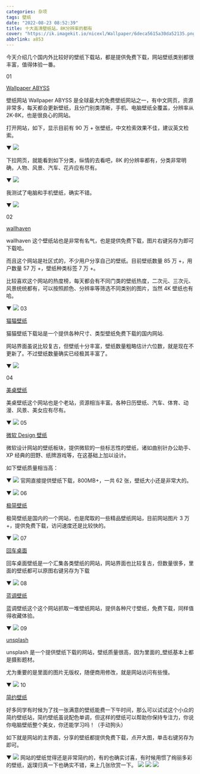 ```yaml
---
categories: 杂项
tags: 壁纸
date: "2022-08-23 08:52:39"
title: 十大高清壁纸站，8K分辨率的都有
cover: "https://ik.imagekit.io/nicexl/Wallpaper/6deca5615a30da52135.png"
abbrlink: a853
---
```


今天介绍几个国内外比较好的壁纸下载站，都是提供免费下载，网站壁纸类别都很丰富，值得体验一番。

01

[Wallpaper ABYSS](https://wall.alphacoders.com)

壁纸网站 Wallpaper ABYSS 是全球最大的免费壁纸网站之一，有中文网页，资源非常多，每天都会更新壁纸，且分门别类清晰，手机、电脑壁纸全覆盖，分辨率从 2K-8K，也是很良心的网站。

打开网站，如下，显示目前有 90 万 + 张壁纸，中文检索效果不佳，建议英文检索。

▼
![](https://www.yuque.com/api/filetransfer/images?url=https%3A%2F%2Fmmbiz.qpic.cn%2Fmmbiz_png%2FYiaAT3FroicHqtdcDjTLiaCXfKJcWfOgKwENR5ObHiaZUVAvOicCTckU4xkU9wWFiccHGSggzhDeceYu55T1226AferQ%2F640%3Fwx_fmt%3Dpng&sign=8c343871a6fd2d0b8726ba8609d4c961f0d483e42dc2681cb842735fac070675#crop=0&crop=0&crop=1&crop=1&id=NgPhP&originHeight=427&originWidth=1080&originalType=binary&ratio=1&rotation=0&showTitle=false&status=done&style=none&title=)

下拉网页，就能看到如下分类，纵情的去看吧，8K 的分辨率都有，分类非常明确，人物、风景、汽车、花卉应有尽有。

▼
![](https://www.yuque.com/api/filetransfer/images?url=https%3A%2F%2Fmmbiz.qpic.cn%2Fmmbiz_png%2FYiaAT3FroicHrziaPS6VlxyDSVA04GCgyv2iaSBKibErQZb52hV9xGibAusdQTGYRIRSZ49IXWcgic2NcgRHPXxCx7fkw%2F640%3Fwx_fmt%3Djpeg&sign=f424d73cb6329cbd805d6ba741fbb4551e40b9366837d18751a7ddcec0597da6#crop=0&crop=0&crop=1&crop=1&id=csjcZ&originHeight=411&originWidth=1080&originalType=binary&ratio=1&rotation=0&showTitle=false&status=done&style=none&title=)

我测试了电脑和手机壁纸，确实不错。

▼
![](https://www.yuque.com/api/filetransfer/images?url=https%3A%2F%2Fmmbiz.qpic.cn%2Fmmbiz_jpg%2FYiaAT3FroicHrziaPS6VlxyDSVA04GCgyv22Eh4u6bYctCYaZG4iaPjfYdbpdqrT2M7EQeF0TLV6fiaEgJktQICT4Nw%2F640%3Fwx_fmt%3Djpeg&sign=c842fca8ebfa1ab0669f08c5efcfd1d42dbf573df905f4854d6a11397c45b670#crop=0&crop=0&crop=1&crop=1&id=RCUOl&originHeight=671&originWidth=969&originalType=binary&ratio=1&rotation=0&showTitle=false&status=done&style=none&title=)

02

[wallhaven](https://wallhaven.cc/)

wallhaven 这个壁纸站也是非常有名气，也是提供免费下载，图片右键另存为即可下载哈。

而且这个网站是社区式的，不少用户分享自己的壁纸。目前壁纸数量 85 万 +，用户数量 57 万 +，壁纸种类标签 7 万 +。

比较喜欢这个网站的热度榜，每天都会有不同门类的壁纸热度，二次元、三次元、风景统统都有，可以按照颜色、分辨率等筛选不同类别的图片，当然 4K 壁纸也有哈。

▼
![](https://www.yuque.com/api/filetransfer/images?url=https%3A%2F%2Fmmbiz.qpic.cn%2Fmmbiz_png%2FYiaAT3FroicHrziaPS6VlxyDSVA04GCgyv2jpF9evGr9qDuXxZkicDROlQBtpCPpzZV5AV9bcWNPJ04Koo6FdicGbnQ%2F640%3Fwx_fmt%3Djpeg&sign=553b5bc3807bb006ee4ddc798afabf630e038d6a3fe98e220217eee4f8a9c0e7#crop=0&crop=0&crop=1&crop=1&id=sAzdN&originHeight=449&originWidth=1080&originalType=binary&ratio=1&rotation=0&showTitle=false&status=done&style=none&title=)
03

[猫猫壁纸](http://www.wallcoo.com/)

猫猫壁纸下载站是一个提供各种尺寸、类型壁纸免费下载的国内网站.

网站界面虽说比较复古，但壁纸十分丰富，壁纸数量粗略估计六位数，就是现在不更新了。不过壁纸数量确实已经极其丰富了。

▼
![](https://www.yuque.com/api/filetransfer/images?url=https%3A%2F%2Fmmbiz.qpic.cn%2Fmmbiz_png%2FYiaAT3FroicHrziaPS6VlxyDSVA04GCgyv2ia7iaa9QXFJk41aokWNibn76l6wKZzfWDdM54ttrRO9D0ibviatABtCG2mQ%2F640%3Fwx_fmt%3Djpeg&sign=291031f7e2d9d8749b0caeb4e43e4a992eb9ecaa3344b4120fe57c7bd3535357#crop=0&crop=0&crop=1&crop=1&id=VqVmV&originHeight=607&originWidth=990&originalType=binary&ratio=1&rotation=0&showTitle=false&status=done&style=none&title=)

04

[美桌壁纸](http://www.win4000.com/)

美桌壁纸这个网站也是个老站，资源相当丰富。各种日历壁纸、汽车、体育、动漫、风景、美女应有尽有。

▼
![](https://www.yuque.com/api/filetransfer/images?url=https%3A%2F%2Fmmbiz.qpic.cn%2Fmmbiz_png%2FYiaAT3FroicHovfW5SUjtibFxXfesoF3Hg150LUCHHF6pDht9OLibBgO39AjE8Qz0qhzhgokk5Rbh7ib5T5vT7ZpIvQ%2F640%3Fwx_fmt%3Dpng&sign=9971d0deea60b911dc61c99425af647e5f61ec932c9623b5c95e5605fc5ea91b#crop=0&crop=0&crop=1&crop=1&id=wwfev&originHeight=654&originWidth=1080&originalType=binary&ratio=1&rotation=0&showTitle=false&status=done&style=none&title=)
05

[微软 Design 壁纸](https://wallpapers.microsoft.design/)

微软设计网站的壁纸板块，提供微软的一些标志性的壁纸，诸如曲别针办公助手、XP 经典的田野、纸牌游戏等，在这基础上加以设计。

如下壁纸质量相当高：

▼
![](https://www.yuque.com/api/filetransfer/images?url=https%3A%2F%2Fmmbiz.qpic.cn%2Fmmbiz_png%2FYiaAT3FroicHqtdcDjTLiaCXfKJcWfOgKwEnicSLgDBwnU1BKWDia5OUZvsHtLYkvAric0qAV1S6icdl5W4489DD2wY7g%2F640%3Fwx_fmt%3Dpng&sign=9e358356ca7f031dec06204a6bf9387892e5ef32cded3520c4da12c744635757#crop=0&crop=0&crop=1&crop=1&id=xweJA&originHeight=476&originWidth=1080&originalType=binary&ratio=1&rotation=0&showTitle=false&status=done&style=none&title=)
官网直接提供壁纸下载，800MB+，一共 62 张，壁纸大小还是非常大的。

▼
![](https://www.yuque.com/api/filetransfer/images?url=https%3A%2F%2Fmmbiz.qpic.cn%2Fmmbiz_png%2FYiaAT3FroicHqtdcDjTLiaCXfKJcWfOgKwEnicSLgDBwnU1BKWDia5OUZvsHtLYkvAric0qAV1S6icdl5W4489DD2wY7g%2F640%3Fwx_fmt%3Dpng&sign=9e358356ca7f031dec06204a6bf9387892e5ef32cded3520c4da12c744635757#crop=0&crop=0&crop=1&crop=1&id=fSbgp&originHeight=476&originWidth=1080&originalType=binary&ratio=1&rotation=0&showTitle=false&status=done&style=none&title=)
06

[极简壁纸](https://bz.zzzmh.cn/)

极简壁纸是国内的一个网站，也是爬取的一些精品壁纸网站，目前网站图片 3 万 +，提供免费下载，访问速度还是比较快的。

▼
![](https://www.yuque.com/api/filetransfer/images?url=https%3A%2F%2Fmmbiz.qpic.cn%2Fmmbiz_png%2FYiaAT3FroicHqtdcDjTLiaCXfKJcWfOgKwEvgDW2QIPwNzOib0UU5uKHSx8rcttIpN5zN3CicohXE29LMycVHT3mrRw%2F640%3Fwx_fmt%3Dpng&sign=a67f7ed1d4710d720ec7189a313014fab5c6a6efcfdbecc3ba941bb56b5e6349#crop=0&crop=0&crop=1&crop=1&id=VfhGs&originHeight=536&originWidth=1080&originalType=binary&ratio=1&rotation=0&showTitle=false&status=done&style=none&title=)
07

[回车桌面](https://www.enterdesk.com/)

回车桌面壁纸是一个汇集各类壁纸的网站，网站界面也比较复古，但数量很多，里面的壁纸都可以原图右键另存为下载

▼
![](https://www.yuque.com/api/filetransfer/images?url=https%3A%2F%2Fmmbiz.qpic.cn%2Fmmbiz_png%2FYiaAT3FroicHqtdcDjTLiaCXfKJcWfOgKwElduNsRNtdsuF09ovr0Hpm5LTkE9n31wLEfSyRMPlwBz1YXydswvQEA%2F640%3Fwx_fmt%3Dpng&sign=859c72328faf30c602148ee28e053994916d05e5a5c492cdfd559f8827540930#crop=0&crop=0&crop=1&crop=1&id=GgTWR&originHeight=766&originWidth=1080&originalType=binary&ratio=1&rotation=0&showTitle=false&status=done&style=none&title=)
08

[蓝调壁纸](http://lcoc.top/bizhi/)

蓝调壁纸这个这个网站抓取一堆壁纸网站，提供各种尺寸壁纸，免费下载，同样值得收藏体验。

▼
![](https://www.yuque.com/api/filetransfer/images?url=https%3A%2F%2Fmmbiz.qpic.cn%2Fmmbiz_png%2FYiaAT3FroicHovfW5SUjtibFxXfesoF3Hg1NePkPHBUJBkFuX8sMGTlibckMw2U6hWWpwTbFyshmQcVcUHtorsRNHA%2F640%3Fwx_fmt%3Dpng&sign=767d6c19e232ab04121d11ab90c6897c4fa244560798ab232b6d578f980f6cac#crop=0&crop=0&crop=1&crop=1&id=WYuxi&originHeight=512&originWidth=1080&originalType=binary&ratio=1&rotation=0&showTitle=false&status=done&style=none&title=)
09

[unsplash](https://unsplash.com)

unsplash 是一个提供壁纸下载的网站，壁纸质量很高，因为里面的\_壁纸基本上都是摄影题材。

尤为重要的是里面的图片无版权，随便商用修改，就是网站访问有些慢。

▼
![](https://www.yuque.com/api/filetransfer/images?url=https%3A%2F%2Fmmbiz.qpic.cn%2Fmmbiz_png%2FYiaAT3FroicHrziaPS6VlxyDSVA04GCgyv2PHGPpKWIkuCkWgWzaSOEFWNr95SAvgL11Pia4LcpXqUTJblfvtIcEhQ%2F640%3Fwx_fmt%3Djpeg&sign=6bfb0a91978e14e78a2d6553d2a54ca9df2d163819c3a7df0f6d9177ba48f865#crop=0&crop=0&crop=1&crop=1&id=JqC2q&originHeight=471&originWidth=1080&originalType=binary&ratio=1&rotation=0&showTitle=false&status=done&style=none&title=)
10

[简约壁纸](http://simpledesktops.com/)

好多同学有时候为了找一张满意的壁纸能费一下午时间，那么可以试试这个小众的简约壁纸站，简约壁纸虽说配色单调，但这样的壁纸可以帮助你保持专注力，你说你电脑壁纸整个美女，你还能学习吗！（手动狗头）

如下就是网站的主界面，分享的壁纸都提供免费下载，点开大图，单击右键另存为即可。

▼
![](https://www.yuque.com/api/filetransfer/images?url=https%3A%2F%2Fmmbiz.qpic.cn%2Fmmbiz_png%2FYiaAT3FroicHpxAhs127k0hX0xHJIdjonI08QZ4P11BgzgoKmnib4ao9kwjBF7IhWoDpLGhlwa4c12OI5J1X6A67Q%2F640%3Fwx_fmt%3Djpeg&sign=b4a11b6e9dcfdd13b3baa602fc781e1c804453e47d5f09b6b953315d83375d62#crop=0&crop=0&crop=1&crop=1&id=Djs2O&originHeight=564&originWidth=1003&originalType=binary&ratio=1&rotation=0&showTitle=false&status=done&style=none&title=)
网站的壁纸觉得还是非常简约的，有的也确实讨喜，有时候用惯了绚丽多彩的壁纸，返璞归真一下也确实不错，来上几张欣赏一下。
![](https://www.yuque.com/api/filetransfer/images?url=https%3A%2F%2Fmmbiz.qpic.cn%2Fmmbiz_png%2FYiaAT3FroicHpxAhs127k0hX0xHJIdjonIXNQ2fgkp7FhLOgl7X2llpjgC0BIUtj6Vmauqh4QcF3oiclEeV9ic0OFA%2F640%3Fwx_fmt%3Djpeg&sign=158fcd99f23970e8f645742da475d7c381ce1506cefb5bb00652a2ec7040a327#crop=0&crop=0&crop=1&crop=1&id=KyKCe&originHeight=675&originWidth=1080&originalType=binary&ratio=1&rotation=0&showTitle=false&status=done&style=none&title=)
![](https://www.yuque.com/api/filetransfer/images?url=https%3A%2F%2Fmmbiz.qpic.cn%2Fmmbiz_png%2FYiaAT3FroicHpxAhs127k0hX0xHJIdjonI9Qic9201gFAaL5dCPKyVkZiaiauRzOFcXgo7dr0hPeklnZfDT7UUT0e5A%2F640%3Fwx_fmt%3Djpeg&sign=8f03d359c5c78d442c4f82bbd48169c380a9503c06a98cc343f52dcdb0e8a87b#crop=0&crop=0&crop=1&crop=1&id=UPTE4&originHeight=675&originWidth=1080&originalType=binary&ratio=1&rotation=0&showTitle=false&status=done&style=none&title=)
![](https://www.yuque.com/api/filetransfer/images?url=https%3A%2F%2Fmmbiz.qpic.cn%2Fmmbiz_png%2FYiaAT3FroicHpxAhs127k0hX0xHJIdjonIonlLFw3KOKawXicj6ZyvAxZlHNmia7BhUjV83ujgusOWty0KDfxZb0nA%2F640%3Fwx_fmt%3Djpeg&sign=c6d195d0ea24ee2e0515aa42c46562018a2bc4f70b099ed1e363438fb861f514#crop=0&crop=0&crop=1&crop=1&id=ZxWWS&originHeight=675&originWidth=1080&originalType=binary&ratio=1&rotation=0&showTitle=false&status=done&style=none&title=)
